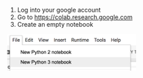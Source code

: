 1. Log into your google account
2. Go to https://colab.research.google.com
3. Create an empty notebook
<img src="1_new_colab.png" alt="alt text" width="300px">


